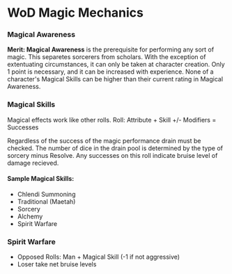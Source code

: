 # WoD Magic Mechanics
### Magical Awareness
**Merit: Magical Awareness** is the prerequisite for performing any sort of magic. This separetes sorcerers from scholars. With the exception of extentuating circumstances, it can only be taken at character creation. Only 1 point is necessary, and it can be increased with experience. None of a character's Magical Skills can be higher than their current rating in Magical Awareness.

### Magical Skills
Magical effects work like other rolls. Roll: Attribute + Skill +/- Modifiers = Successes

Regardless of the success of the magic performance drain must be checked. The number of dice in the drain pool is determined by the type of sorcery minus Resolve. Any successes on this roll indicate bruise level of damage recieved.

#### Sample Magical Skills:
* Chlendi Summoning
* Traditional (Maetah)   
* Sorcery
* Alchemy
* Spirit Warfare

### Spirit Warfare

* Opposed Rolls: Man + Magical Skill (-1 if not aggressive)
* Loser take net bruise levels